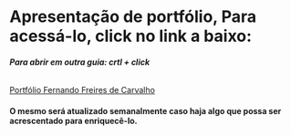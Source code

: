# Apresentação de portfólio, Para acessá-lo, click no link a baixo:
###### **Para abrir em outra guia: crtl + click**

[Portfólio Fernando Freires de Carvalho](https://fernando-freires.github.io/)
#### O mesmo será atualizado semanalmente caso haja algo que possa ser acrescentado para enriquecê-lo.
